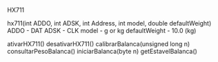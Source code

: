 HX711

hx711(int ADDO, int ADSK, int Address, int model, double defaultWeight)
ADDO - DAT
ADSK - CLK
model - g or kg
defaultWeight - 10.0 (kg)

ativarHX711()
desativarHX711()
calibrarBalanca(unsigned long n)
consultarPesoBalanca()
iniciarBalanca(byte n)
getEstavelBalanca()
